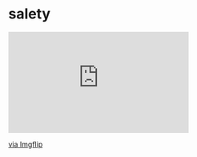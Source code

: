 # salety

<div style="width:360px;max-width:100%;"><div style="height:0;padding-bottom:56.11%;position:relative;"><iframe width="360" height="202" style="position:absolute;top:0;left:0;width:100%;height:100%;" frameBorder="0" src="https://imgflip.com/embed/3xu13l"></iframe></div><p><a href="https://imgflip.com/gif/3xu13l">via Imgflip</a></p></div>
